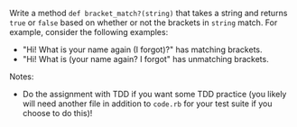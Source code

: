 Write a method `def bracket_match?(string)` that takes a string and returns `true` or `false` based on whether or not the brackets in `string` match. For example, consider the following examples:

* "Hi! What is your name again (I forgot)?" has matching brackets.
* "Hi! What is (your name again? I forgot" has unmatching brackets.

Notes:

* Do the assignment with TDD if you want some TDD practice (you likely will need another file in addition to `code.rb` for your test suite if you choose to do this)!

